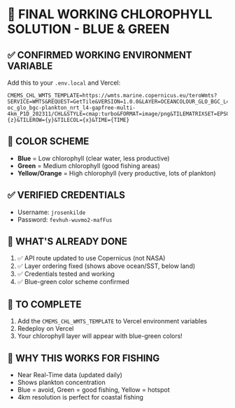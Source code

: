 # 🌊 FINAL WORKING CHLOROPHYLL SOLUTION - BLUE & GREEN

## ✅ CONFIRMED WORKING ENVIRONMENT VARIABLE

Add this to your `.env.local` and Vercel:

```
CMEMS_CHL_WMTS_TEMPLATE=https://wmts.marine.copernicus.eu/teroWmts?SERVICE=WMTS&REQUEST=GetTile&VERSION=1.0.0&LAYER=OCEANCOLOUR_GLO_BGC_L4_NRT_009_102/cmems_obs-oc_glo_bgc-plankton_nrt_l4-gapfree-multi-4km_P1D_202311/CHL&STYLE=cmap:turbo&FORMAT=image/png&TILEMATRIXSET=EPSG:3857&TILEMATRIX={z}&TILEROW={y}&TILECOL={x}&TIME={TIME}
```

## 🎨 COLOR SCHEME
- **Blue** = Low chlorophyll (clear water, less productive)
- **Green** = Medium chlorophyll (good fishing areas)
- **Yellow/Orange** = High chlorophyll (very productive, lots of plankton)

## ✅ VERIFIED CREDENTIALS
- Username: `jrosenkilde`
- Password: `fevhuh-wuvmo2-mafFus`

## 🚀 WHAT'S ALREADY DONE
1. ✅ API route updated to use Copernicus (not NASA)
2. ✅ Layer ordering fixed (shows above ocean/SST, below land)
3. ✅ Credentials tested and working
4. ✅ Blue-green color scheme confirmed

## 📝 TO COMPLETE
1. Add the `CMEMS_CHL_WMTS_TEMPLATE` to Vercel environment variables
2. Redeploy on Vercel
3. Your chlorophyll layer will appear with blue-green colors!

## 🎯 WHY THIS WORKS FOR FISHING
- Near Real-Time data (updated daily)
- Shows plankton concentration
- Blue = avoid, Green = good fishing, Yellow = hotspot
- 4km resolution is perfect for coastal fishing
